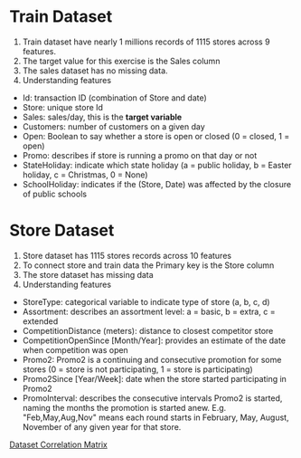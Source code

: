 # Train Dataset
1. Train dataset have nearly 1 millions records of 1115 stores across 9 features.
2. The target value for this exercise is the Sales column
3. The sales dataset has no missing data.
4. Understanding features
  - Id: transaction ID (combination of Store and date) 
  - Store: unique store Id
  - Sales: sales/day, this is the **target variable** 
  - Customers: number of customers on a given day
  - Open: Boolean to say whether a store is open or closed (0 = closed, 1 = open)
  - Promo: describes if store is running a promo on that day or not
  - StateHoliday: indicate which state holiday (a = public holiday, b = Easter holiday, c = Christmas, 0 = None)
  - SchoolHoliday: indicates if the (Store, Date) was affected by the closure of public schools

# Store Dataset
1. Store dataset has 1115 stores records across 10 features
2. To connect store and train data the Primary key is the Store column
3. The store dataset has missing data 
4. Understanding features
  - StoreType: categorical variable to indicate type of store (a, b, c, d)
  - Assortment: describes an assortment level: a = basic, b = extra, c = extended
  - CompetitionDistance (meters): distance to closest competitor store
  - CompetitionOpenSince [Month/Year]: provides an estimate of the date when competition was open
  - Promo2: Promo2 is a continuing and consecutive promotion for some stores (0 = store is not participating, 1 = store is participating)
  - Promo2Since [Year/Week]: date when the store started participating in Promo2
  - PromoInterval: describes the consecutive intervals Promo2 is started, naming the months the promotion is started anew. E.g. "Feb,May,Aug,Nov"     means each round starts in February, May, August, November of any given year for that store.

[Dataset Correlation Matrix](https://github.com/aeshna25/Future-Daily-Sales-/blob/main/Images/datasetcorr.png)


